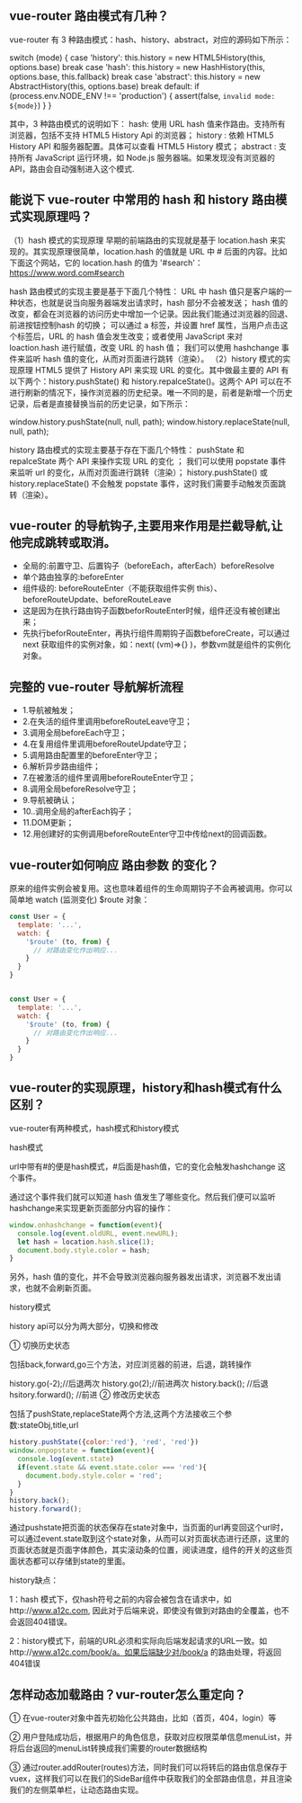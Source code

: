 ## vue-router 路由模式有几种？

vue-router 有 3 种路由模式：hash、history、abstract，对应的源码如下所示：

switch (mode) {
  case 'history':
	this.history = new HTML5History(this, options.base)
	break
  case 'hash':
	this.history = new HashHistory(this, options.base, this.fallback)
	break
  case 'abstract':
	this.history = new AbstractHistory(this, options.base)
	break
  default:
	if (process.env.NODE_ENV !== 'production') {
	  assert(false, `invalid mode: ${mode}`)
	}
}

其中，3 种路由模式的说明如下：
hash: 使用 URL hash 值来作路由。支持所有浏览器，包括不支持 HTML5 History Api 的浏览器；
history : 依赖 HTML5 History API 和服务器配置。具体可以查看 HTML5 History 模式；
abstract : 支持所有 JavaScript 运行环境，如 Node.js 服务器端。如果发现没有浏览器的 API，路由会自动强制进入这个模式.

## 能说下 vue-router 中常用的 hash 和 history 路由模式实现原理吗？

（1）hash 模式的实现原理
早期的前端路由的实现就是基于 location.hash 来实现的。其实现原理很简单，location.hash 的值就是 URL 中 # 后面的内容。比如下面这个网站，它的 location.hash 的值为 '#search'：
https://www.word.com#search

hash 路由模式的实现主要是基于下面几个特性：
URL 中 hash 值只是客户端的一种状态，也就是说当向服务器端发出请求时，hash 部分不会被发送；
hash 值的改变，都会在浏览器的访问历史中增加一个记录。因此我们能通过浏览器的回退、前进按钮控制hash 的切换；
可以通过 a 标签，并设置 href 属性，当用户点击这个标签后，URL 的 hash 值会发生改变；或者使用 JavaScript 来对 loaction.hash 进行赋值，改变 URL 的 hash 值；
我们可以使用 hashchange 事件来监听 hash 值的变化，从而对页面进行跳转（渲染）。
（2）history 模式的实现原理
HTML5 提供了 History API 来实现 URL 的变化。其中做最主要的 API 有以下两个：history.pushState() 和 history.repalceState()。这两个 API 可以在不进行刷新的情况下，操作浏览器的历史纪录。唯一不同的是，前者是新增一个历史记录，后者是直接替换当前的历史记录，如下所示：

window.history.pushState(null, null, path);
window.history.replaceState(null, null, path);

history 路由模式的实现主要基于存在下面几个特性：
pushState 和 repalceState 两个 API 来操作实现 URL 的变化 ；
我们可以使用 popstate 事件来监听 url 的变化，从而对页面进行跳转（渲染）；
history.pushState() 或 history.replaceState() 不会触发 popstate 事件，这时我们需要手动触发页面跳转（渲染）。

## vue-router 的导航钩子,主要用来作用是拦截导航,让他完成跳转或取消。

- 全局的:前置守卫、后置钩子（beforeEach，afterEach）beforeResolve
- 单个路由独享的:beforeEnter
- 组件级的: beforeRouteEnter（不能获取组件实例 this）、beforeRouteUpdate、beforeRouteLeave
- 这是因为在执行路由钩子函数beforRouteEnter时候，组件还没有被创建出来；
- 先执行beforRouteEnter，再执行组件周期钩子函数beforeCreate，可以通过 next 获取组件的实例对象，如：next( (vm)=>{} )，参数vm就是组件的实例化对象。

## 完整的 vue-router 导航解析流程
- 1.导航被触发；
- 2.在失活的组件里调用beforeRouteLeave守卫；
- 3.调用全局beforeEach守卫；
- 4.在复用组件里调用beforeRouteUpdate守卫；
- 5.调用路由配置里的beforeEnter守卫；
- 6.解析异步路由组件；
- 7.在被激活的组件里调用beforeRouteEnter守卫；
- 8.调用全局beforeResolve守卫；
- 9.导航被确认；
- 10..调用全局的afterEach钩子；
- 11.DOM更新；
- 12.用创建好的实例调用beforeRouteEnter守卫中传给next的回调函数。

## vue-router如何响应 路由参数 的变化？
原来的组件实例会被复用。这也意味着组件的生命周期钩子不会再被调用。你可以简单地 watch (监测变化) $route 对象：
```js
const User = {
  template: '...',
  watch: {
    '$route' (to, from) {
      // 对路由变化作出响应...
    }
  }
}


const User = {
  template: '...',
  watch: {
    '$route' (to, from) {
      // 对路由变化作出响应...
    }
  }
}
```
## vue-router的实现原理，history和hash模式有什么区别？
vue-router有两种模式，hash模式和history模式

hash模式

url中带有#的便是hash模式，#后面是hash值，它的变化会触发hashchange 这个事件。

通过这个事件我们就可以知道 hash 值发生了哪些变化。然后我们便可以监听hashchange来实现更新页面部分内容的操作：
```js
window.onhashchange = function(event){
  console.log(event.oldURL, event.newURL);
  let hash = location.hash.slice(1);
  document.body.style.color = hash;
}
```
另外，hash 值的变化，并不会导致浏览器向服务器发出请求，浏览器不发出请求，也就不会刷新页面。

history模式

history api可以分为两大部分，切换和修改

① 切换历史状态

包括back,forward,go三个方法，对应浏览器的前进，后退，跳转操作

history.go(-2);//后退两次
history.go(2);//前进两次
history.back(); //后退
hsitory.forward(); //前进
② 修改历史状态

包括了pushState,replaceState两个方法,这两个方法接收三个参数:stateObj,title,url
```js
history.pushState({color:'red'}, 'red', 'red'})
window.onpopstate = function(event){
  console.log(event.state)
  if(event.state && event.state.color === 'red'){
    document.body.style.color = 'red';
  }
}
history.back();
history.forward();
```
通过pushstate把页面的状态保存在state对象中，当页面的url再变回这个url时，可以通过event.state取到这个state对象，从而可以对页面状态进行还原，这里的页面状态就是页面字体颜色，其实滚动条的位置，阅读进度，组件的开关的这些页面状态都可以存储到state的里面。

history缺点：

1：hash 模式下，仅hash符号之前的内容会被包含在请求中，如http://www.a12c.com, 因此对于后端来说，即使没有做到对路由的全覆盖，也不会返回404错误。

2：history模式下，前端的URL必须和实际向后端发起请求的URL一致。如http://www.a12c.com/book/a。如果后端缺少对/book/a 的路由处理，将返回404错误


## 怎样动态加载路由？vur-router怎么重定向？
① 在vue-router对象中首先初始化公共路由，比如（首页，404，login）等

② 用户登陆成功后，根据用户的角色信息，获取对应权限菜单信息menuList，并将后台返回的menuList转换成我们需要的router数据结构

③ 通过router.addRouter(routes)方法，同时我们可以将转后的路由信息保存于vuex，这样我们可以在我们的SideBar组件中获取我们的全部路由信息，并且渲染我们的左侧菜单栏，让动态路由实现。